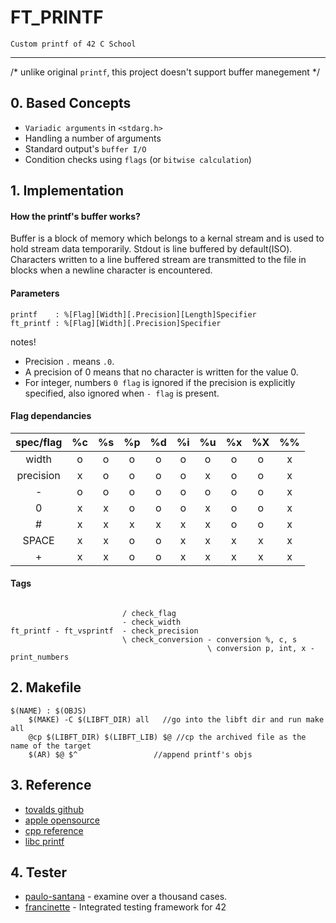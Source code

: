 # FT_PRINTF

    Custom printf of 42 C School
---
/* unlike original `printf`, this project doesn't support buffer manegement */<br>


## 0. Based Concepts
 - `Variadic arguments` in `<stdarg.h>`
 - Handling a number of arguments
 - Standard output's `buffer I/O`
 - Condition checks using `flags` (or `bitwise calculation`)

## 1. Implementation

####  How the printf's buffer works?
Buffer is a block of memory which belongs to a kernal stream and is used to hold stream data temporarily.
Stdout is line buffered by default(ISO).
Characters written to a line buffered stream are transmitted to the file in blocks when a newline character is encountered.

####  Parameters 
	printf    : %[Flag][Width][.Precision][Length]Specifier
	ft_printf : %[Flag][Width][.Precision]Specifier

notes!
- Precision `.` means `.0`.
- A precision of 0 means that no character is written for the value 0.
- For integer, numbers `0 flag` is ignored if the precision is explicitly specified, also ignored when `- flag` is present.
####  Flag dependancies
|spec/flag   | %c | %s  | %p  | %d  | %i  | %u | %x | %X | %% |
|:---:|:---:|:---:|:---:|:---:|:---:|:---: | :---: | :---: | :---:| 
|  width   |o|o|o|o|o|o|o|o|x|
| precision|x|o|o|o|o|x|o|o|x|
| -        |o|o|o|o|o|o|o|o|x|
| 0        |x|x|o|o|o|x|o|o|x|
| #        |x|x|x|x|x|x|o|o|x|
| SPACE    |x|x|o|o|x|x|x|x|x|
| +        |x|x|o|o|x|x|x|x|x|

#### Tags
```

                         / check_flag
                         - check_width
ft_printf - ft_vsprintf  - check_precision
                         \ check_conversion - conversion %, c, s
                                            \ conversion p, int, x - print_numbers

```

## 2. Makefile
```
$(NAME) : $(OBJS)
	$(MAKE) -C $(LIBFT_DIR) all	  //go into the libft dir and run make all
	@cp $(LIBFT_DIR) $(LIBFT_LIB) $@ //cp the archived file as the name of the target
	$(AR) $@ $^	                //append printf's objs
```

## 3. Reference
- [tovalds github](https://github.com/torvalds/linux/blob/master/arch/x86/boot/printf.c) <br>
- [apple opensource](https://opensource.apple.com/source/xnu/xnu-201/osfmk/kern/printf.c.auto.html)<br>
- [cpp reference](https://en.cppreference.com/w/cpp/io/c/fprintf)<br>
- [libc printf](https://android.googlesource.com/kernel/lk/+/9d564f1bd646819a9824c5a55c73521cb4f8fb81/lib/libc/printf.c)

## 4. Tester
- [paulo-santana](https://github.com/paulo-santana/ft_printf_tester) - examine over a thousand cases. <br>
- [francinette](https://github.com/xicodomingues/francinette) - Integrated testing framework for 42

